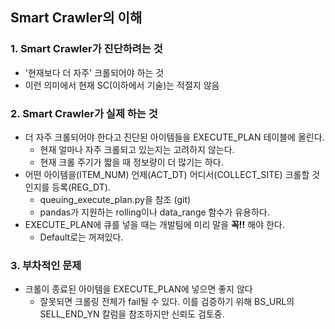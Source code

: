 ## Smart Crawler의 이해

###  1. Smart Crawler가 진단하려는 것
* '현재보다 더 자주' 크롤되어야 하는 것
* 이런 의미에서 현재 SC(이하에서 기술)는 적절지 않음

### 2. Smart Crawler가 실제 하는 것
* 더 자주 크롤되어야 한다고 진단된 아이템들을 EXECUTE_PLAN 테이블에 올린다.
  * 현재 얼마나 자주 크롤되고 있는지는 고려하지 않는다.
  * 현재 크롤 주기가 짧을 때 정보량이 더 많기는 하다.
* 어떤 아이템을(ITEM_NUM) 언제(ACT_DT) 어디서(COLLECT_SITE) 크롤할 것인지를 등록(REG_DT).
  * queuing_execute_plan.py을 참조 (git)
  * pandas가 지원하는 rolling이나 data_range 함수가 유용하다.
* EXECUTE_PLAN에 큐를 넣을 때는 개발팀에 미리 말을 **꼭!!** 해야 한다.
  * Default로는 꺼져있다.

### 3. 부차적인 문제
* 크롤이 종료된 아이템을 EXECUTE_PLAN에 넣으면 좋지 않다
  * 잘못되면 크롤링 전체가 fail될 수 있다. 이를 검증하기 위해 BS_URL의 SELL_END_YN 칼럼을 참조하지만 신뢰도 검토중.
  
